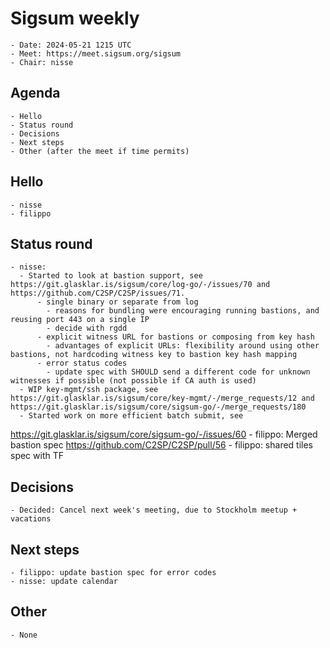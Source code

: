 # Sigsum weekly

    - Date: 2024-05-21 1215 UTC
    - Meet: https://meet.sigsum.org/sigsum
    - Chair: nisse

## Agenda

    - Hello
    - Status round
    - Decisions
    - Next steps
    - Other (after the meet if time permits)

## Hello

    - nisse
    - filippo

## Status round

    - nisse:
      - Started to look at bastion support, see https://git.glasklar.is/sigsum/core/log-go/-/issues/70 and https://github.com/C2SP/C2SP/issues/71.
          - single binary or separate from log
            - reasons for bundling were encouraging running bastions, and reusing port 443 on a single IP
            - decide with rgdd
          - explicit witness URL for bastions or composing from key hash
            - advantages of explicit URLs: flexibility around using other bastions, not hardcoding witness key to bastion key hash mapping
          - error status codes
            - update spec with SHOULD send a different code for unknown witnesses if possible (not possible if CA auth is used)
      - WIP key-mgmt/ssh package, see https://git.glasklar.is/sigsum/core/key-mgmt/-/merge_requests/12 and https://git.glasklar.is/sigsum/core/sigsum-go/-/merge_requests/180
      - Started work on more efficient batch submit, see
https://git.glasklar.is/sigsum/core/sigsum-go/-/issues/60
    - filippo: Merged bastion spec
       https://github.com/C2SP/C2SP/pull/56
    - filippo: shared tiles spec with TF

## Decisions

    - Decided: Cancel next week's meeting, due to Stockholm meetup + vacations

## Next steps

    - filippo: update bastion spec for error codes
    - nisse: update calendar

## Other

    - None
